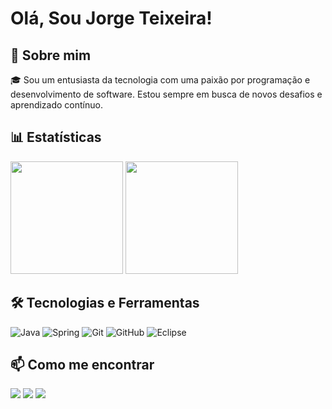 # Olá, Sou Jorge Teixeira!

## 🚀 Sobre mim

🎓 Sou um entusiasta da tecnologia com uma paixão por programação e desenvolvimento de software. Estou sempre em busca de novos desafios e aprendizado contínuo.

## 📊 Estatísticas

<div>
  <img height="180em" src="https://github-readme-stats.vercel.app/api?username=JorgeDeTeixeira&show_icons=true&theme=algolia&include_all_commits=true&count_private=true"/>
  <img height="180em" src="https://github-readme-stats.vercel.app/api/top-langs/?username=JorgeDeTeixeira&layout=compact&langs_count=6&theme=algolia"/>
</div>


## 🛠 Tecnologias e Ferramentas

![Java](https://img.shields.io/badge/Java-ED8B00?style=for-the-badge&logo=java&logoColor=white)
![Spring](https://img.shields.io/badge/Spring-6DB33F?style=for-the-badge&logo=spring&logoColor=white)
![Git](https://img.shields.io/badge/Git-F05032?style=for-the-badge&logo=git&logoColor=white)
![GitHub](https://img.shields.io/badge/GitHub-100000?style=for-the-badge&logo=github&logoColor=white)
![Eclipse](https://img.shields.io/badge/Eclipse-2C2255?style=for-the-badge&logo=eclipse&logoColor=white)

## 📫 Como me encontrar

<div>
  <a href="https://www.linkedin.com/in/jorge-teixeira-04985b237/" target="_blank"><img src="https://img.shields.io/badge/-LinkedIn-%230077B5?style=flat-square&logo=linkedin&logoColor=white"></a>
  <a href="https://www.instagram.com/jorge.teixeira0/" target="_blank"><img src="https://img.shields.io/badge/-Instagram-%23E4405F?style=flat-square&logo=instagram&logoColor=white"></a>
  <a href="mailto:jorgedeteixeirademelo@gmail.com"><img src="https://img.shields.io/badge/-Gmail-%23C14438?style=flat-square&logo=gmail&logoColor=white"></a>
</div>
